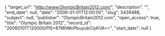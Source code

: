 {
  "target_url": "http://www.OlympicBritain2012.com/", 
  "description": "", 
  "end_date": null, 
  "date": "2006-01-01T12:00:00", 
  "slug": 5439488, 
  "subject": null, 
  "publisher": "OlympicBritain2012.com", 
  "open_access": true, 
  "title": "Olympic Britain 2012", 
  "record_id": "20060101T120000/Pl5+87MhMnPbuyubCIyKVA==", 
  "start_date": null
}

